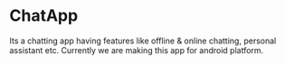 # ChatApp
Its a chatting app having features like offline &amp; online chatting, personal assistant etc.
Currently we are making this app for android platform.

